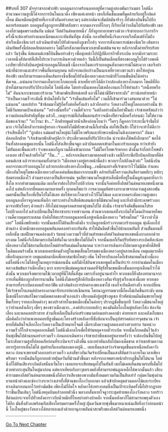 ##บทที่ 307 มัจจุราชจากฟากฟ้า
บอลลูนอากาศร้อนลอยอยู่ที่ความสูงสองพันกว่าเมตร ไลต์นิ่งคำนวณความสูงนี้ได้จากการบินในแนวดิ่ง
เพียงแค่เงยหน้า เธอก็เห็นชั้นเมฆที่ดูคล้ายกับอยู่ใกล้แค่เอื้อม มันเหมือนปุยฝ้ายที่เกาะตัวกันอย่างหลวมๆ แต่หากคิดจะสัมผัสมันจริงๆ ก็ยังต้องบินขึ้นไปอีกหลายร้อยเมตร
บอลลูนทั้งลูกถูกทาสีฟ้าสลับขาว หากมองจากที่ไกลๆ ก็เรียกได้ว่ากลืนไปกับท้องฟ้า เธอเองก็สวมชุดพรางเช่นกัน แม้แต่ ‘อีสต์วินด์หมายหนึ่ง’ ก็ยังถูกทาลายพรางด้วย เจ้าชายบอกว่าภารกิจครั้งนี้จะต้องทำอย่างแนบเนียนและกะทันหันที่สุด ดังนั้น กองทัพที่หนึ่งจึงลงจากเรือตั้งแต่ยังไม่ถึงท่าเรือเมืองซิลเวอร์ แล้วเดินเท้าต่อไปยังด้านหลังภูเขาใกล้ๆ
จากการสังเกตการณ์ของซิลเวีย เส้นทางเดินทัพครั้งนี้ปลอดภัยตลอดทาง ไม่มีใครสังเกตเห็นพวกเขาตั้งแต่ต้นจนจบ หลังจากตั้งค่ายเรียบร้อยแล้ว วันรุ่งขึ้น ดิสแตนต์เกซก็บินขึ้นอย่างช้าๆ เพื่อมุ่งหน้าไปปฏิบัติภารกิจทิ้งระเบิด
หากนับรวมระยะเวลาหนึ่งสัปดาห์ที่เสียไประหว่างการเดินทางด้วยแล้ว วันนี้ก็เป็นต้นเดือนที่สองของฤดูใบไม้ร่วงพอดี
เงาสีขาวที่กำลังบินอยู่หน้าบอลลูนก็คือเมซี เนื่องจากในตะกร้าบอลลูนสังเกตการณ์ไม่สะดวก เธอจึงทำหน้าที่นำทางและสำรวจพื้นที่แทนทุกคน หลังจากแปลงร่างเป็นนกเหยี่ยวหางขาวแล้ว ต่อให้อยู่บนท้องฟ้า เธอก็สามารถมองเห็นเส้นทางซึ่งเชื่อมไปยังเมืองหลวงและรถม้าที่วิ่งบนพื้นดินได้อย่างชัดเจน...แน่นอนว่าการมองในระยะไกลแบบนี้ ตาเหยี่ยวทำได้ดีกว่ากล้องส่องทางไกลมาก
โชคดีที่อีกฝ่ายไม่สามารถปรับวิถีระเบิดได้ ไลต์นิ่งคิด ไม่อย่างนั้นเธอคงไม่เหลืองานอะไรให้ทำแล้ว
“เหนื่อยหรือไม่” อันนาเกาะขอบตะกร้าถาม “เข้ามาพักเสียหน่อยสิ แถวนี้ไม่น่ามีปีศาจกระมัง”
สาวน้อยส่ายหน้า “ถ้าเป็นความเร็วระดับนี้ ข้าบินได้ทั้งวัน”
“เจ้าตื่นเต้นหรือไม่” เวนดี้ก็เข้ามาร่วมวงสนทนาด้วย
“ไม่แน่นอน” เธอเบ้ปาก “ข้าซ้อมมาไม่รู้กี่ครั้งต่อกี่ครั้งแล้ว แล้วอีกอย่าง วังหลวงก็ใหญ่โตออกอย่างนั้น ข้าไม่มีวันพลาดเป้าแน่นอน”
“อย่างนั้นหรือ” เวนดี้หัวเราะ “แต่ถึงอย่างนั้นก็อย่าฝืนล่ะ เจ้าชายตรัสแล้วว่าความปลอดภัยสำคัญที่สุด แล้วก็...เหตุการณ์ที่เกิดขึ้นตอนสำรวจเมืองปีศาจเมื่อครั้งก่อนน่ะ ไม่ใช่ความผิดของเจ้านะ”
“อะไรนะ ข้า...”
อีกฝ่ายพูดด้วยน้ำเสียงอ่อนโยนว่า “ใครๆ ก็ดูออกว่าระยะนี้เจ้าซึมไปมาก เจ้าไม่ได้กลัวการต่อสู้หรอก เจ้าแค่ยังไม่มีทักษะด้านนี้ก็เท่านั้น ต่อให้เป็นข้า ก็ใช่ว่าจะทำได้ดีกว่าเจ้าเสียเมื่อไร”
“ถูกต้อง แม่มดส่วนใหญ่น่ะไม่มีไหวพริบและทักษะเหมือนไนติงเกลหรอก” อันนาปลอบอีกฝ่าย “เจ้าเข้ามาพักสักครู่ดีกว่า ประเดี๋ยวตอนที่ปรับวิถีระเบิด น่าจะต้องใช้พลังอีกมาก”
พอได้ยินทั้งสองคนพูดแบบนั้น ไลต์นิ่งก็ส่งเสียงขึ้นจมูก แล้วบินคอตกเข้ามาในตะกร้าบอลลูน ทว่าเท้ายังไม่ทันแตะพื้นตะกร้า ร่างของเธอก็ถูกเวนดี้ดึงเข้ามากอด “ไม่มีใครโทษเจ้าหรอก ดังนั้นเจ้าก็อย่าโทษตัวเองเลย เข้าใจแล้วหรือไม่”
“อืม...”
…
หลังจากเดินทางมาตลอดช่วงเช้า เมซีก็กระพือปีกบินกลับมาที่ดิสแตนต์เกซ แล้วรายงานคนทั้งสามว่า “เมืองหลวงอยู่ตรงหน้านี้แล้ว พวกเราใกล้ถึงแล้วล่ะ”
ไลต์นิ่งบินออกจากตะกร้าบอลลูนไป แล้วยกกล้องส่องทางไกลขึ้นดู...เหมือนอย่างที่เจ้าชายว่าไว้ไม่มีผิด กำแพงเมืองอันใหญ่โตของเมืองหลวงยังคงเด่นชัดแม้มองจากบนฟ้า คล้ายกับมีใครวาดเส้นสีครามหยึกๆ หยักๆ ล้อมรอบเมืองไว้ ส่วนตรงกลางเป็นสีเทาหม่น จุดสีขาวขนาดใหญ่เท่าเล็บมือที่อยู่ในนั้นดูสะดุดตายิ่งกว่าสิ่งใด
หากทำตามแผนเดิม เธอก็ควรต้องโปรยใบปลิวก่อน จากนั้นจึงค่อยทิ้งอิสต์วินด์หมายเลขหนึ่งตามลงไป แต่หลังจากที่ทดลองมาหลายครั้ง ทุกคนก็พบว่า การควบคุมทิศทางกระดาษจากความสูงสองพันเมตรนั้นเป็นเรื่องที่เป็นไปไม่ได้เลย ต่อให้หาอะไรมาถ่วงไว้ก็ไม่ได้ผล และหากลดระดับความสูงของบอลลูนลงก็อาจถูกคนเห็นอีก เพราะอย่างไรเสียดิสแตนต์เกซก็มีขนาดใหญ่ และยิ่งถ้ามีกระดาษร่วงลงมาจากฟ้าเรื่อยๆ ด้วยแล้ว ก็ยิ่งไม่น่าหลุดรอดสายตาฝูงชนไปได้
ดังนั้น เจ้าชายจึงตัดขั้นตอนโปรยใบปลิวออกไป แล้วเปลี่ยนเป็นให้ทาซากระจายข่าวแทน ส่วนพวกเธอแค่ทิ้งระเบิดให้โดนเป้าหมายก็พอ
เวนดี้ควบคุมกระแสลม บังคับให้ตะกร้าบอลลูนลอยนิ่งอยู่เหนือเมืองหลวง
“พร้อมไหม”
“ดึงวาล์วได้เลย” ไลต์นิ่งพยักหน้า
จากนั้นเธอก็ได้ยินเสียงดังผึง ระเบิดลูกหนักร่วงจากตะกร้าบอลลูน พุ่งดิ่งลงไปด้านล่าง น้ำหนักของบอลลูนพลันลดลงอย่างกะทันหัน ทำให้มันดีดตัวขึ้นไปด้านบนทันที
ส่วนขั้นตอนที่เหลือนั้น เธอฝึกมาจนคล่องแล้ว
ร่มหน่วงความเร็วที่ส่วนท้ายของอีสต์วินด์หมายเลขหนึ่งกางออกด้วยแรงลม ไลต์นิ่งจึงไล่ตามระเบิดได้ทันในเวลาเพียงไม่กี่อึดใจ จากนั้นเธอก็เริ่มปรับทิศทางระเบิดทีละน้อย
เมืองหลวงไม่ใช่สถานที่แปลกใหม่สำหรับแม่มดในสมาคม ระหว่างการเดินทางไปตามหาภูเขาศักดิ์สิทธิ์ในดินแดนร้างนั้น พวกเธอเคยซ่อนตัวอยู่ในเขตเสื่อมโทรมของเมืองหลวงอยู่หลายเดือน เหตุผลแรกคือเพื่อกักตุนอาหาร เหตุผลต่อมาคือเพื่อหาสมาชิกใหม่ๆ เพิ่ม โซโรยากับเอคโคก็เข้าสมาคมในช่วงนี้เอง แม้ไลต์นิ่งจะไม่ได้อยู่ในเหตุการณ์ตอนนั้น แต่ก็มักได้ยินพวกเธอพูดถึงเป็นประจำ การล่าแม่มดในเมืองหลวงเข้มข้นกว่าเมืองอื่นๆ มาก แทบจะมีแม่มดถูกแขวนคอที่จัตุรัสในเขตเมืองชั้นนอกทุกเดือนก็ว่าได้ ดังนั้น พวกเธอจึงพยายามใช้เวลาอยู่ที่นี่ให้สั้นที่สุด เพราะยิ่งอยู่นานเท่าไร พวกเธอก็ยิ่งต้องทรมานจากการเห็นพี่น้องถูกสังหารนานขึ้น
ไลต์นิ่งไม่เคยรู้สึกดีกับเมืองหลวงอันเจริญรุ่งเรืองแห่งนี้เลย หากเธอสามารถทิ้งระเบิดลงบนหัวทอว์ฟิค แล้วล้มล้างการปกครองของเขาได้ เธอก็จะยินดีอย่างยิ่ง หากเปลี่ยนให้เจ้าชายโรแลนด์ปกครองอาณาจักรเกรย์คาสเซิลแทน โศกนาฏกรรมพวกนี้ก็คงไม่เกิดขึ้นกระมัง
ตอนนี้เธอมีโอกาสแก้ไขความผิดพลาดของตัวเองแล้ว
เสียงลมดังอู้อยู่ข้างหูเธอ ทิวทัศน์บนผืนดินขยายใหญ่ขึ้นเรื่อยๆ รายละเอียดต่างๆ ของปราสาทในเขตเมืองชั้นในค่อยๆ ปรากฏชัดขึ้นทุกที
วังหลวงมีขนาดใหญ่กว่าบ้านหลังเล็กๆ เตี้ยๆ ของชาวเมืองมาก...องค์ประกอบหลักๆ ของมันคือโถงใหญ่หลังคาโค้ง ห้องจัดเลี้ยง และหอคอยปราสาท ส่วนที่เหลือเป็นสิ่งก่อสร้างขนาดย่อมอย่างคอกม้า ค่ายทหาร และคลังเก็บของ เมื่อคิดถึงว่ากำแพงหอคอยที่สูงชันและโครงสร้างหลังคาที่ซับซ้อนจะเป็นอุปสรรคต่อการจุดชนวน เจ้าชายก็ตัดสินใจเลือกโถงวังหลวงเป็นเป้าหมายโจมตี
เมื่อระดับความสูงลดลงอย่างฮวบฮาบ ร่มหน่วงความเร็วก็ใกล้จะหลุดออกเต็มที ไลต์นิ่งดึงกลไกเพื่อให้ร่มหลุดจากตัวระเบิด จากนั้นก็กอดมันไว้แล้วบินพุ่งขึ้นไปด้านบนอย่างรวดเร็ว
ก่อนออกเดินทาง เจ้าชายกำชับเธออยู่หลายครั้งว่า จะต้องบินขึ้นไปอยู่ในระดับความสูงที่ปลอดภัยก่อนที่ระเบิดจะร่วงถึงพื้น และอย่าหันกลับไปมองเด็ดขาด ทว่าเธอห้ามความอยากรู้อยากเห็นไม่ได้ สุดท้ายก็แอบก้มลงมองอยู่ดี…
เธอเห็นแสงสว่างจ้าตาผุดขึ้นมาเหนือหลังคาวังหลวง ก่อนจะขยายตัวออกอย่างรวดเร็ว
แสงสีขาวอันเจิดจ้าเปลี่ยนเป็นแสงสีส้มสว่างภายในเวลาเพียงพริบตา จากนั้นมันก็ถูกกลบด้วยฝุ่นควันที่ม้วนตัวขึ้นมา หลังจากภาพตรงหน้าปรากฏขึ้นได้ไม่นาน ไลต์นิ่งก็ได้ยินเสียงระเบิดดังสนั่นหวั่นไหว เธอแทบจะเสียสมดุลไปในทันที
เธอไม่เคยเห็นสนามรบที่เต็มไปด้วยห่ากระสุนปืนใหญ่มาก่อน แต่หากเทียบกับอาวุธทรงพลังที่สามารถพ่นลูกเหล็กได้พวกนั้นแล้ว เสียงคำรามของอีสต์วินด์หมายเลขหนึ่งก็ดังกว่าเสียงของพวกมันทั้งหมดรวมกันเป็นสิบเท่า!
กลุ่มควันพุ่งผ่านบานหน้าต่างและช่องว่างระหว่างเสาทั้งสี่ด้านของโถงวังออกมา แล้วเข้าปกคลุมสวนดอกไม้และระเบียงทางเดินรอบนอกไว้อย่างมิดชิด เพียงไม่กี่อึดใจ หลังคาโค้งทรงกลมซึ่งเป็นเป้าระเบิดครั้งนี้ก็ปรากฏรอยร้าวขึ้นเป็นเส้นๆ
ไลต์นิ่งหยุดบินแล้วลอยตัวนิ่ง พลางกลั้นหายใจดูวาระสุดท้ายของโถงวังหลวง
รอยร้าวสีดำแผ่กระจายไปทั่วหลังคาราวกับน้ำหมึกที่ไหลบ่าอย่างบ้าคลั่ง จากนั้นหลังคาก็ไม่สามารถพยุงตัวเองได้อีก มันทิ้งตัวลงพร้อมกับเสียงโครมครามครั้งใหญ่ ฝุ่นควันพวยพุ่งขึ้นมาหนาแน่นเสียยิ่งกว่าก่อนหน้านี้
โถงใหญ่ของวังหลวงได้ทลายลงแล้วด้วยอานุภาพอันน่าสะพรึงของอีสต์วินด์หมายเลขหนึ่ง
........................................


[Go To Next Chapter]( ./220.md)